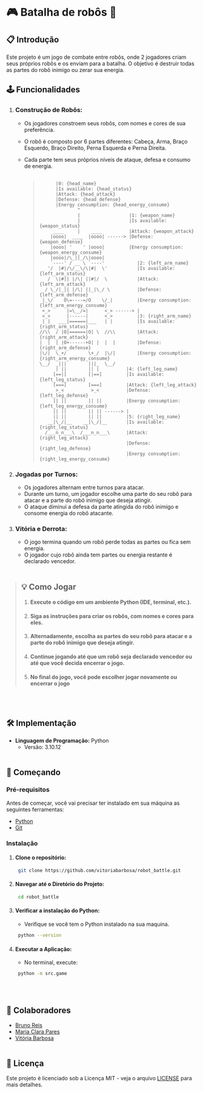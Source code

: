 # 🎮 Batalha de robôs 🤖

## 📋 Introdução
Este projeto é um jogo de combate entre robôs, onde 2 jogadores criam seus próprios robôs e os enviam para a batalha. O objetivo é destruir todas as partes do robô inimigo ou zerar sua energia.

## 🕹 Funcionalidades
1. ### Construção de Robôs:
    - Os jogadores constroem seus robôs, com nomes e cores de sua preferência.
    - O robô é composto por 6 partes diferentes: Cabeça, Arma, Braço Esquerdo, Braço Direito, Perna Esquerda e Perna Direita.
    - Cada parte tem seus próprios níveis de ataque, defesa e consumo de energia.
      <br><br>
   
       >           |0: {head_name}
       >           |Is available: {head_status}
       >           |Attack: {head_attack}
       >           |Defense: {head_defense}
       >           |Energy consumption: {head_energy_consume}
       >                   ^
       >                   |                  |1: {weapon_name}
       >                   |                  |Is available: {weapon_status}
       >          ____     |    ____          |Attack: {weapon_attack}
       >         |oooo|  ____  |oooo| ------> |Defense: {weapon_defense}
       >         |oooo| '    ' |oooo|         |Energy consumption: {weapon_energy_consume}
       >         |oooo|/\_||_/\|oooo| 
       >         `----' / __ \ `----'            |2: {left_arm_name}
       >        '/  |#|/\/__\/\|#|  \'           |Is available: {left_arm_status}
       >        /  \|#|| |/\| ||#|/  \           |Attack: {left_arm_attack}
       >       / \_/|_|| |/\| ||_|\_/ \          |Defense: {left_arm_defense}
       >      |_\/    O\=----=/O    \/_|         |Energy consumption: {left_arm_energy_consume}
       >      <_>      |=\__/=|      <_> ------> |
       >      <_>      |------|      <_>         |3: {right_arm_name}
       >      | |   ___|======|___   | |         |Is available: {right_arm_status}
       >     //\\  / |O|======|O| \  //\\        |Attack: {right_arm_attack}
       >     |  |  | |O+------+O| |  |  |        |Defense: {right_arm_defense}
       >     |\/|  \_+/        \+_/  |\/|        |Energy consumption: {right_arm_energy_consume}
       >     \__/  _|||        |||_  \__/
       >           | ||        || |          |4: {left_leg_name}
       >          [==|]        [|==]         |Is available: {left_leg_status}
       >          [===]        [===]         |Attack: {left_leg_attack}
       >           >_<          >_<          |Defense: {left_leg_defense}
       >          || ||        || ||         |Energy consumption: {left_leg_energy_consume}
       >          || ||        || || ------> |
       >          || ||        || ||         |5: {right_leg_name}
       >        __|\_/|__    __|\_/|__       |Is available: {right_leg_status}
       >       /___n_n___\  /___n_n___\      |Attack: {right_leg_attack}
       >                                     |Defense: {right_leg_defense}
       >                                     |Energy consumption: {right_leg_energy_consume}

2. ### Jogadas por Turnos:
    - Os jogadores alternam entre turnos para atacar.
    - Durante um turno, um jogador escolhe uma parte do seu robô para atacar e a parte do robô inimigo que deseja atingir.
    - O ataque diminui a defesa da parte atingida do robô inimigo e consome energia do robô atacante.

3. ### Vitória e Derrota:
    - O jogo termina quando um robô perde todas as partes ou fica sem energia.
    - O jogador cujo robô ainda tem partes ou energia restante é declarado vencedor.<br><br>


> ## 💡 Como Jogar
>   1. #### Execute o código em um ambiente Python (IDE, terminal, etc.).
>   2. #### Siga as instruções para criar os robôs, com nomes e cores para eles.
>   3. #### Alternadamente, escolha as partes do seu robô para atacar e a parte do robô inimigo que deseja atingir.
>   4. #### Continue jogando até que um robô seja declarado vencedor ou até que você decida encerrar o jogo.
>   5. #### No final do jogo, você pode escolher jogar novamente ou encerrar o jogo
<br><br>

## 🛠️ Implementação
- **Linguagem de Programação:** Python
    - Versão: 3.10.12
      <br><br>

## 🚀 Começando

### Pré-requisitos
Antes de começar, você vai precisar ter instalado em sua máquina as seguintes ferramentas:
- [Python](https://www.python.org/downloads/)
- [Git](https://git-scm.com/)


### Instalação
1. #### Clone o repositório:
    ```bash
     git clone https://github.com/vitoriabarbosa/robot_battle.git
    ```

2. #### Navegar até o Diretório do Projeto:
    ```bash
     cd robot_battle
    ```

3. #### Verificar a instalação do Python:
    - Verifique se você tem o Python instalado na sua maquina.
   ```bash
    python --version 
   ```

4. #### Executar a Aplicação:
    - No terminal, execute:
    ```bash
     python -m src.game
    ```
<br><br>

## 🤝 Colaboradores
- [Bruno Reis](#)
- [Maria Clara Pares](https://github.com/MariaPaes)
- [Vitória Barbosa](https://github.com/vitoriabarbosa)
  <br><br>

## 📝 Licença
Este projeto é licenciado sob a Licença MIT - veja o arquivo [LICENSE](LICENSE) para mais detalhes.
